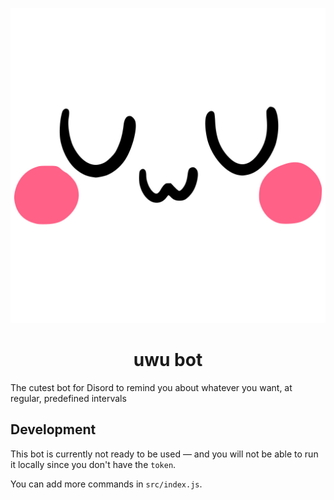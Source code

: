 ![uwu bot image](./assets/uwu-bot.jpg)

<h1 align="center">uwu bot</h1>

The cutest bot for Disord to remind you about whatever you want, at regular, predefined intervals

## Development

This bot is currently not ready to be used — and you will not be able to run it locally since you don't have the `token`.

You can add more commands in `src/index.js`.
